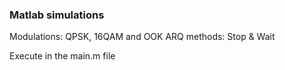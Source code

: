 <h3>Matlab simulations</h3>Modulations: QPSK, 16QAM and OOKARQ methods: Stop & WaitExecute in the main.m file